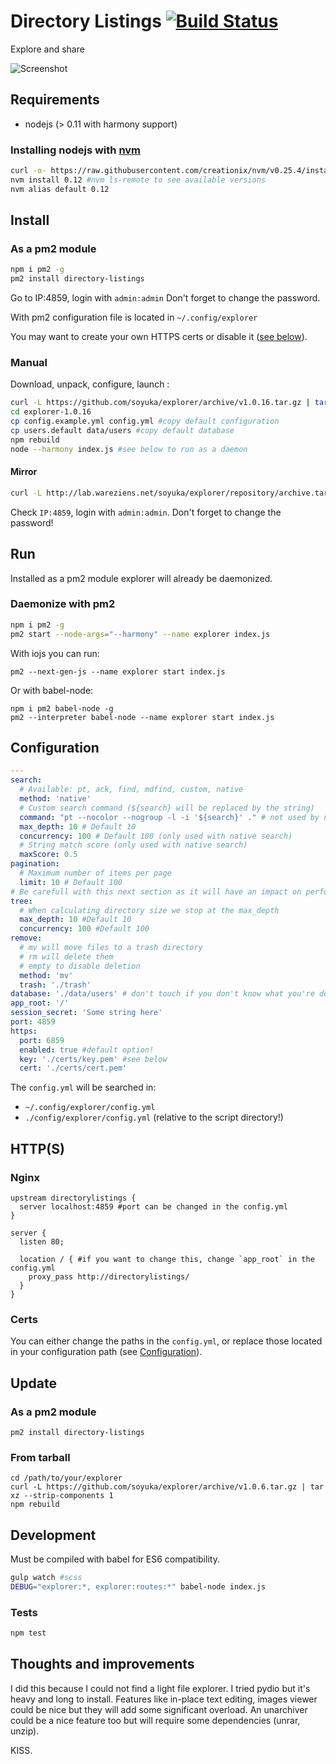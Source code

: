 # Directory Listings [![Build Status](https://travis-ci.org/soyuka/explorer.svg?branch=master)](https://travis-ci.org/soyuka/explorer)

Explore and share

![Screenshot](https://raw.githubusercontent.com/soyuka/explorer/master/screen.png)

## Requirements

- nodejs (> 0.11 with harmony support) 

### Installing nodejs with [nvm](https://github.com/creationix/nvm)

```bash
curl -o- https://raw.githubusercontent.com/creationix/nvm/v0.25.4/install.sh | bash
nvm install 0.12 #nvm ls-remote to see available versions
nvm alias default 0.12
```

## Install

### As a pm2 module

```bash
npm i pm2 -g
pm2 install directory-listings
```
Go to IP:4859, login with `admin:admin` Don't forget to change the password.

With pm2 configuration file is located in `~/.config/explorer`

You may want to create your own HTTPS certs or disable it ([see below](#certs)).

### Manual 
Download, unpack, configure, launch :

```bash
curl -L https://github.com/soyuka/explorer/archive/v1.0.16.tar.gz | tar xz
cd explorer-1.0.16
cp config.example.yml config.yml #copy default configuration
cp users.default data/users #copy default database
npm rebuild
node --harmony index.js #see below to run as a daemon
```

#### Mirror

```bash
curl -L http://lab.wareziens.net/soyuka/explorer/repository/archive.tar.gz?ref=v1.0.16 | tar xz
```

Check `IP:4859`, login with `admin:admin`. Don't forget to change the password!

## Run

Installed as a pm2 module explorer will already be daemonized. 

### Daemonize with pm2
```bash
npm i pm2 -g
pm2 start --node-args="--harmony" --name explorer index.js
```

With iojs you can run:
```
pm2 --next-gen-js --name explorer start index.js
```

Or with babel-node:

```
npm i pm2 babel-node -g
pm2 --interpreter babel-node --name explorer start index.js
```

## Configuration

```yaml
---
search: 
  # Available: pt, ack, find, mdfind, custom, native
  method: 'native' 
  # Custom search command (${search} will be replaced by the string) 
  command: "pt --nocolor --nogroup -l -i '${search}' ." # not used by native
  max_depth: 10 # Default 10
  concurrency: 100 # Default 100 (only used with native search)
  # String match score (only used with native search)
  maxScore: 0.5
pagination:
  # Maximum number of items per page
  limit: 10 # Default 100
# Be carefull with this next section as it will have an impact on performances
tree:
  # When calculating directory size we stop at the max_depth
  max_depth: 10 #Default 10
  concurrency: 100 #Default 100
remove: 
  # mv will move files to a trash directory
  # rm will delete them
  # empty to disable deletion
  method: 'mv'
  trash: './trash'
database: './data/users' # don't touch if you don't know what you're doing
app_root: '/' 
session_secret: 'Some string here'
port: 4859
https:
  port: 6859
  enabled: true #default option!
  key: './certs/key.pem' #see below
  cert: './certs/cert.pem'
```

The `config.yml` will be searched in:
- `~/.config/explorer/config.yml`
- `./config/explorer/config.yml` (relative to the script directory!)

## HTTP(S)

### Nginx

```nginx
upstream directorylistings {
  server localhost:4859 #port can be changed in the config.yml
}

server {
  listen 80;

  location / { #if you want to change this, change `app_root` in the config.yml
    proxy_pass http://directorylistings/ 
  }
}
```

### Certs

You can either change the paths in the `config.yml`, or replace those located in your configuration path (see [Configuration](#configuration)).

## Update

### As a pm2 module

```
pm2 install directory-listings
```

### From tarball

```
cd /path/to/your/explorer
curl -L https://github.com/soyuka/explorer/archive/v1.0.6.tar.gz | tar xz --strip-components 1
npm rebuild
```

## Development

Must be compiled with babel for ES6 compatibility.

```bash
gulp watch #scss
DEBUG="explorer:*, explorer:routes:*" babel-node index.js
```

### Tests

```bash
npm test
```

## Thoughts and improvements

I did this because I could not find a light file explorer. I tried pydio but it's heavy and long to install.
Features like in-place text editing, images viewer could be nice but they will add some significant overload.
An unarchiver could be a nice feature too but will require some dependencies (unrar, unzip).

KISS.
